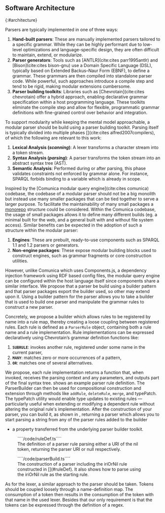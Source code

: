 ## Software Architecture
{:#architecture}

Parsers are typically implemented in one of three ways:

1. **Hand-built parsers**: These are manually implemented parsers tailored to a specific grammar.
While they can be highly performant due to low-level optimizations and language-specific design,
they are often difficult to maintain, extend, or modularize. 
2. **Parser generators**: Tools such as [ANTLR](cite:cites parr1995antlr) and [Bison](cite:cites bison-gnu) use a Domain Specific Language (DSL),
typically based on Extended Backus–Naur Form (EBNF), to define a grammar.
These grammars are then compiled into standalone parser code.
While powerful, such approaches introduce a compile step and tend to be rigid, making modular extensions cumbersome. 
3. **Parser building toolkits**: Libraries such as [Chevrotain](cite:cites chevrotain) offer a hybrid approach,
enabling declarative grammar specification within a host programming language.
These toolkits eliminate the compile step and allow for flexible,
programmatic grammar definitions with fine-grained control over behavior and integration.

To support modularity while keeping the mental model approachable, a modular parser should be build using a parser building toolkit.
Parsing itself is typically divided into multiple phases [](cite:cites alfred2007compilers),
of which the following are relevant to this work:

1. **Lexical Analysis (*scanning*)**: A lexer transforms a character stream into a token stream. 
2. **Syntax Analysis (*parsing*)**: A parser transforms the token stream into an abstract syntax tree (AST). 
3. **Semantic Analysis**: Performed during or after parsing,
this phase validates constraints not enforced by grammar alone.
For instance, SPARQL forbids binding to a variable which is already in scope.

<!--
Traqula performs some semantic checks during parsing to generate precise and contextual error messages while token positions are still available,
enabling accurate diagnostics with row and column offsets.
-->

Inspired by the [Comunica modular query engine](cite:cites comunica) codebase,
the codebase of a modular parser should not be a big monolith but instead use many smaller packages that can be tied together to serve a larger purpose.
To facilitate the maintainability of many small packages a [monorepo](https://monorepo.tools/) structure could be considered.
Within the Comunica codebase, the usage of small packages allows it to define many different builds (eg. a minimal built for the web, and a general built with and without file system access).
Similar benefits can be expected in the adoption of such a structure within the modular parser:

1. **Engines**: These are prebuilt, ready-to-use components such as SPARQL 1.1 and 1.2 parsers or generators. 
2. **Non-engine packages**: These expose modular building blocks used to construct engines,
such as grammar fragments or core construction utilities.

However, unlike Comunica which uses Components.js, a dependency injection framework using RDF based config files,
the modular query engine can be configured within the host language itself since components share a similar interface.
We propose that a parser be build using a builder pattern and that parser packages export the builder used, so other may extend upon it.
Using a builder pattern for the parser allows you to take a builder that is used to build one parser and manipulate the grammar rules to construct a new parser.

Concretely, we propose a builder which allows rules to be registered by name into a rule map,
thereby creating a loose coupling between registered rules.
Each rule is defined as a `ParserRule` object, containing both a rule name and a rule implementation.
Rule implementations can be expressed declaratively using Chevrotain’s grammar definition functions like:

1. **`SUBRULE`**: invokes another rule, registered under some name in the current parser,
2. **`MANY`**: matches zero or more occurrences of a pattern,
3. **`OR`**: matches one of several alternatives.

We propose, each rule implementation returns a function that,
when invoked, receives the parsing context and any parameters, and outputs part of the final syntax tree.
[](#ruleDef) shows an example parser rule definition.
The ParserBuilder can then be used for compositional construction and extension through methods like `addRule`, `deleteRule`, `merge`, and typePatch.
The typePatch utility would enable type updates to existing rules
— particularly useful when extending or modifying a dependent rule without altering the original rule's implementation.
After the construction of your parser, you can build it, as shown in [](#parserBuild),
returning a parser which allows you to start parsing a string from any of the parser rules added to the builder
- a property transferred from the underlying parser builder toolkit.

<figure id="ruleDef" class="listing">
````/code/ruleDef.ts````
<figcaption markdown="block">
The definition of a parser rule parsing either a URI of the nil token, returning the parser URI or null respectively.
</figcaption>
</figure>

<figure id="parserBuild" class="listing">
````/code/parserBuild.ts````
<figcaption markdown="block">
The construction of a parser including the iriOrNil rule constructed in [](#ruleDef).
It also shows how to parse using the iriOrNil rule as the starting rule.
</figcaption>
</figure>

As for the lexer, a similar approach to the parser should be taken.
Tokens should be coupled loosely through a name-definition map.
The consumption of a token then results in the consumption of the token with that name in the used lexer.
Besides that our only requirement is that the tokens can be expressed through the definition of a regex.
